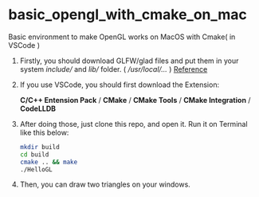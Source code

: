 # basic_opengl_with_cmake_on_mac
Basic environment to make OpenGL works on MacOS with Cmake( in VSCode ) 



1. Firstly, you should download GLFW/glad files and put them in your system *include/* and *lib/* folder. ( */usr/local/...* )
[Reference](https://learnopengl.com/Getting-started/Creating-a-window)

2. If you use VSCode, you should first download the Extension:

   **C/C++ Entension Pack** / **CMake** / **CMake Tools** / **CMake Integration** / **CodeLLDB**

3. After doing those, just clone this repo, and open it. Run it on Terminal like this below:

   ~~~ bash
   mkdir build
   cd build
   cmake .. && make
   ./HelloGL
   ~~~

4. Then, you can draw two triangles on your windows.

